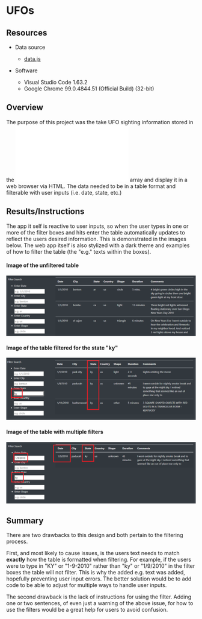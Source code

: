 # UFOs

## Resources

*   Data source
    *   [data.js](static/JS/data.js)

*   Software
    *   Visual Studio Code 1.63.2
    *   Google Chrome 99.0.4844.51 (Official Build) (32-bit)

## Overview

The purpose of this project was the take UFO sighting information stored in the ![data.js](static/JS/data.js) array and display it in a web browser via HTML. The data needed to be in a table format and filterable with user inputs (i.e. date, state, etc.)

## Results/Instructions

The app it self is reactive to user inputs, so when the user types in one or more of the filter boxes and hits enter the table automatically updates to reflect the users desired information. This is demonstrated in the images below. The web app itself is also stylized with a dark theme and examples of how to filter the table (the "e.g." texts within the boxes).

#### Image of the unfiltered table
![](static/images/unfiltered.png)

#### Image of the table filtered for the state "ky"
![](static/images/filtered.png)

#### Image of the table with multiple filters
![](static/images/multifiltered.png)


## Summary
There are two drawbacks to this design and both pertain to the filtering process. 

First, and most likely to cause issues, is the users text needs to match **exactly** how the table is formatted when filtering. For example, if the users were to type in "KY" or "1-9-2010" rather than "ky" or "1/9/2010" in the filter boxes the table will not filter. This is why the added e.g. text was added, hopefully preventing user input errors. The better solution would be to add code to be able to adjust for multiple ways to handle user inputs.

The second drawback is the lack of instructions for using the filter. Adding one or two sentences, of even just a warning of the above issue, for how to use the filters would be a great help for users to avoid confusion.
